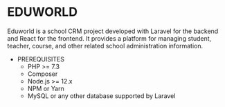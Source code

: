 # EDUWORLD
 
 Eduworld is a school CRM project developed with Laravel for the backend and React for the frontend. 
 It provides a platform for managing student, teacher, course, and other related school administration information.

 - PREREQUISITES
    * PHP >= 7.3
    * Composer
    * Node.js >= 12.x
    * NPM or Yarn
    * MySQL or any other database supported by Laravel
